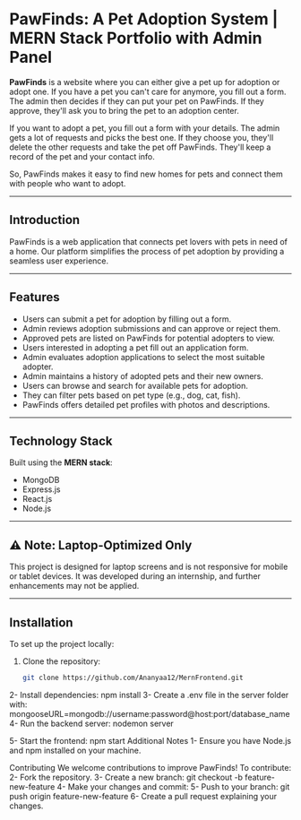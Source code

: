 # PawFinds: A Pet Adoption System | MERN Stack Portfolio with Admin Panel

**PawFinds** is a website where you can either give a pet up for adoption or adopt one. If you have a pet you can't care for anymore, you fill out a form. The admin then decides if they can put your pet on PawFinds. If they approve, they'll ask you to bring the pet to an adoption center.

If you want to adopt a pet, you fill out a form with your details. The admin gets a lot of requests and picks the best one. If they choose you, they'll delete the other requests and take the pet off PawFinds. They'll keep a record of the pet and your contact info.

So, PawFinds makes it easy to find new homes for pets and connect them with people who want to adopt.

---

## Introduction

PawFinds is a web application that connects pet lovers with pets in need of a home. Our platform simplifies the process of pet adoption by providing a seamless user experience.

---

## Features

- Users can submit a pet for adoption by filling out a form.
- Admin reviews adoption submissions and can approve or reject them.
- Approved pets are listed on PawFinds for potential adopters to view.
- Users interested in adopting a pet fill out an application form.
- Admin evaluates adoption applications to select the most suitable adopter.
- Admin maintains a history of adopted pets and their new owners.
- Users can browse and search for available pets for adoption.
- They can filter pets based on pet type (e.g., dog, cat, fish).
- PawFinds offers detailed pet profiles with photos and descriptions.

---

## Technology Stack

Built using the **MERN stack**:
- MongoDB
- Express.js
- React.js
- Node.js

---

## ⚠️ Note: Laptop-Optimized Only

This project is designed for laptop screens and is not responsive for mobile or tablet devices. It was developed during an internship, and further enhancements may not be applied.

---

## Installation

To set up the project locally:

1. Clone the repository:
   ```bash
   git clone https://github.com/Ananyaa12/MernFrontend.git

2- Install dependencies:
npm install
3- Create a .env file in the server folder with:
mongooseURL=mongodb://username:password@host:port/database_name
4- Run the backend server:
nodemon server


5- Start the frontend:
npm start
Additional Notes
1- Ensure you have Node.js and npm installed on your machine.

Contributing
We welcome contributions to improve PawFinds! To contribute:
2- Fork the repository.
3- Create a new branch:
git checkout -b feature-new-feature
4- Make your changes and commit:
5- Push to your branch:
git push origin feature-new-feature
6- Create a pull request explaining your changes.







